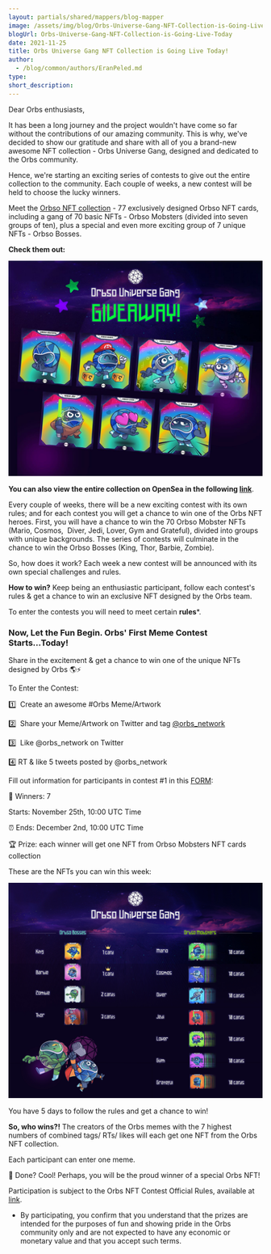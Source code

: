 ```yaml
---
layout: partials/shared/mappers/blog-mapper
image: /assets/img/blog/Orbs-Universe-Gang-NFT-Collection-is-Going-Live-Today/bg.jpeg
blogUrl: Orbs-Universe-Gang-NFT-Collection-is-Going-Live-Today
date: 2021-11-25
title: Orbs Universe Gang NFT Collection is Going Live Today!
author:
  - /blog/common/authors/EranPeled.md
type:
short_description: 
---
```




Dear Orbs enthusiasts,

It has been a long journey and the project wouldn't have come so far without the contributions of our amazing community. This is why, we've decided to show our gratitude and share with all of you a brand-new awesome NFT collection - Orbs Universe Gang, designed and dedicated to the Orbs community.

Hence, we're starting an exciting series of contests  to give out the entire collection to the community. Each couple of weeks, a new contest will be held to choose the lucky winners.

Meet the [Orbso NFT collection](https://opensea.io/collection/orbso-universe-gang) - 77 exclusively designed Orbso NFT cards, including a gang of 70 basic NFTs - Orbso Mobsters (divided into seven groups of ten), plus a special and even more exciting group of 7 unique NFTs - Orbso Bosses.

**Check them out:**

![](/assets/img/blog/Orbs-Universe-Gang-NFT-Collection-is-Going-Live-Today/img1.jpeg)

**You can also view the entire collection on OpenSea in the following [link](https://opensea.io/collection/orbso-universe-gang)**.

Every couple of weeks, there will be a new exciting contest with its own rules; and for each contest you will get a chance to win one of the Orbs NFT heroes. First, you will have a chance to win the 70 Orbso Mobster NFTs (Mario, Cosmos,  Diver, Jedi, Lover, Gym and Grateful), divided into groups with unique backgrounds. The series of contests will culminate in the chance to win the Orbso Bosses (King, Thor, Barbie, Zombie).

So, how does it work? Each week a new contest will be announced with its own special challenges and rules.

**How to win?** Keep being an enthusiastic participant, follow each contest's rules & get a chance to win an exclusive NFT designed by the Orbs team.

To enter the contests you will need to meet certain  **rules***.

### Now, Let the Fun Begin. Orbs' First Meme Contest Starts...Today!

Share in the excitement & get a chance to win one of the unique NFTs designed by Orbs 🌎⚡️

To Enter the Contest:

1️⃣  Create an awesome #Orbs Meme/Artwork

2️⃣  Share your Meme/Artwork on Twitter and tag [@orbs_network](https://twitter.com/orbs_network)

3️⃣  Like @orbs_network on Twitter 

4️⃣ RT & like 5 tweets posted by @orbs_network

Fill out information for participants in contest #1 in this [FORM](https://docs.google.com/forms/d/1QV_895-KjzCnSUIa4LbJBQ0hbtGEef9daMPm2kYDjF0/edit):

🎯 Winners: 7

Starts: November 25th, 10:00 UTC Time

⏰ Ends: December 2nd, 10:00 UTC Time

🏆 Prize: each winner will get one NFT from Orbso Mobsters NFT cards collection

These are the NFTs you can win this week:

![](/assets/img/blog/Orbs-Universe-Gang-NFT-Collection-is-Going-Live-Today/img2.jpg)

You have 5 days to follow the rules and get a chance to win!

**So, who wins?!** The creators of the Orbs memes with the 7 highest numbers of combined tags/ RTs/ likes will each get one NFT from the Orbs NFT collection.

Each participant can enter one meme.

🏁 Done? Cool! Perhaps, you will be the proud winner of a special Orbs NFT!

<div class='line-separator'></div>

Participation is subject to the Orbs NFT Contest Official Rules, available at [link](https://www.orbs.com/ORBS-NFT-CONTEST-OFFICIAL-RULES). 

* By participating, you confirm that you understand that the prizes are intended for the purposes of fun and showing pride in the Orbs community only and are not expected to have any economic or monetary value and that you accept such terms.
